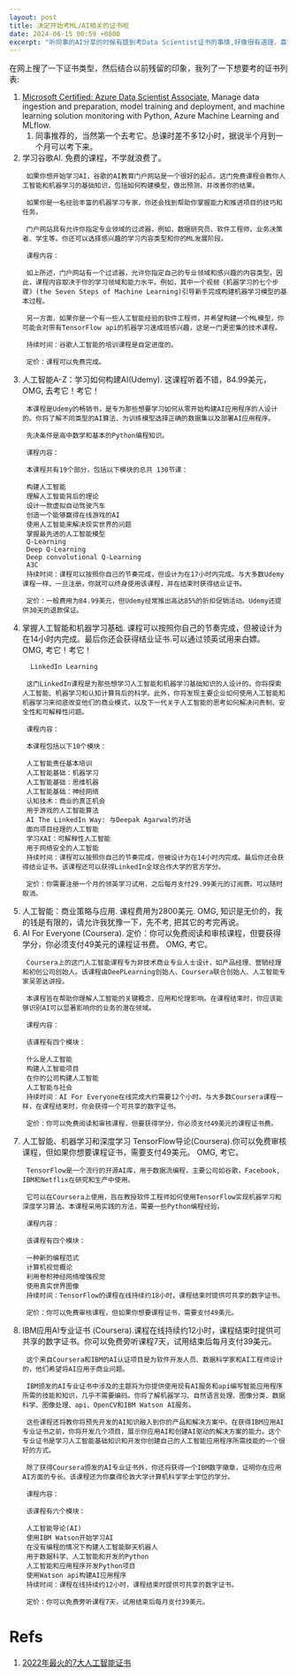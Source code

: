```yaml
---
layout: post
title: 决定开始考ML/AI相关的证书啦
date: 2024-06-15 00:59 +0800
excerpt: "听同事的AI分享的时候有提到考Data Scientist证书的事情,好像很有道理，喜欢她，就考她的证吧，不然怎么证明你喜欢呢?"
---
```


在网上搜了一下证书类型，然后结合以前残留的印象，我列了一下想要考的证书列表:


1. [Microsoft Certified: Azure Data Scientist Associate](https://learn.microsoft.com/en-us/credentials/certifications/azure-data-scientist/?practice-assessment-type=certification), Manage data ingestion and preparation, model training and deployment, and machine learning solution monitoring with Python, Azure Machine Learning and MLflow.
   1. 同事推荐的，当然第一个去考它。总课时差不多12小时，据说半个月到一个月可以考下来。
1. 学习谷歌AI. 免费的课程，不学就浪费了。
   ~~~
    如果你想开始学习AI，谷歌的AI教育门户网站是一个很好的起点。这门免费课程会教你人工智能和机器学习的基础知识，包括如何构建模型，做出预测，并改善你的结果。

    如果你是一名经验丰富的机器学习专家，你还会找到帮助你掌握能力和推进项目的技巧和任务。

    门户网站具有允许你指定专业领域的过滤器，例如，数据研究员、软件工程师、业务决策者、学生等。你还可以选择感兴趣的学习内容类型和你的ML发展阶段。

    课程内容：

    如上所述，门户网站有一个过滤器，允许你指定自己的专业领域和感兴趣的内容类型。因此，课程内容取决于你的学习领域和能力水平。例如，其中一个视频《机器学习的七个步骤》(the Seven Steps of Machine Learning)引导新手完成构建机器学习模型的基本过程。

    另一方面，如果你是一个有一些人工智能经验的软件工程师，并希望构建一个ML模型，你可能会对带有TensorFlow api的机器学习速成班感兴趣，这是一门更密集的技术课程。

    持续时间：谷歌人工智能的培训课程是自定进度的。

    定价：课程可以免费完成。
   ~~~
2. 人工智能A-Z：学习如何构建AI(Udemy). 这课程听着不错，84.99美元，OMG, 去考它！考它！
   ~~~
    本课程是Udemy的畅销书，是专为那些想要学习如何从零开始构建AI应用程序的人设计的。你将了解不同类型的AI算法、为训练模型选择正确的数据集以及部署AI应用程序。

    先决条件是高中数学和基本的Python编程知识。

    课程内容：

    本课程共有19个部分，包括以下模块的总共 130节课：

    构建人工智能
    理解人工智能背后的理论
    设计一款虚拟自动驾驶汽车
    创造一个能够赢得在线游戏的AI
    使用人工智能来解决现实世界的问题
    掌握最先进的人工智能模型
    Q-Learning
    Deep Q-Learning
    Deep convolutional Q-Learning
    A3C
    持续时间：课程可以按照你自己的节奏完成，但设计为在17小时内完成。与大多数Udemy课程一样，一旦注册，你就可以终身使用该课程，并在结束时获得结业证书。

    定价：一般费用为84.99美元，但Udemy经常推出高达85%的折扣促销活动。Udemy还提供30天的退款保证。
   ~~~
3. 掌握人工智能和机器学习基础. 课程可以按照你自己的节奏完成，但被设计为在14小时内完成。最后你还会获得结业证书.可以通过领英试用来白嫖。 OMG, 考它！考它！
   ~~~
     LinkedIn Learning

    这门LinkedIn课程是为那些想学习人工智能和机器学习基础知识的人设计的。你将探索人工智能、机器学习和认知计算背后的科学。此外，你将发现主要企业如何使用人工智能和机器学习来彻底改变他们的商业模式，以及下一代关于人工智能的思考如何解决问责制、安全性和可解释性问题。

    课程内容：

    本课程包括以下10个模块：

    人工智能责任基本培训
    人工智能基础：机器学习
    人工智能基础：思维机器
    人工智能基础：神经网络
    认知技术：商业的真正机会
    用于游戏的人工智能算法
    AI The LinkedIn Way: 与Deepak Agarwal的对话
    面向项目经理的人工智能
    学习XAI：可解释性人工智能
    用于网络安全的人工智能
    持续时间：课程可以按照你自己的节奏完成，但被设计为在14小时内完成。最后你还会获得结业证书。该课程还可以获得LinkedIn全球合作大学的官方学分。

    定价：你需要注册一个月的领英学习试用，之后每月支付29.99美元的订阅费。可以随时取消。
   ~~~
4. 人工智能：商业策略与应用. 课程费用为2800美元. OMG, 知识是无价的，我的钱是有限的，请允许我犹豫一下，先不考, 把其它的考完再说。
5. AI For Everyone (Coursera). 定价：你可以免费阅读和审核课程，但要获得学分，你必须支付49美元的课程证书费。 OMG, 考它。
   ~~~
    Coursera上的这门人工智能课程专为非技术商业专业人士设计，如产品经理、营销经理和初创公司创始人。该课程由DeePLearning创始人、Coursera联合创始人、人工智能专家吴恩达讲授。

    本课程旨在帮助你理解人工智能的关键概念、应用和伦理影响。在课程结束时，你应该能够识别AI可以显著影响你的业务的潜在领域。

    课程内容：

    该课程有四个模块：

    什么是人工智能
    构建人工智能项目
    在你的公司构建人工智能
    人工智能与社会
    持续时间：AI For Everyone在线完成大约需要12个小时。与大多数Coursera课程一样，在课程结束时，你会获得一个可共享的数字证书。

    定价：你可以免费阅读和审核课程，但要获得学分，你必须支付49美元的课程证书费。
   ~~~
6. 人工智能、机器学习和深度学习 TensorFlow导论(Coursera).你可以免费审核课程，但如果你想要课程证书，需要支付49美元。 OMG, 考它。
   ~~~
    TensorFlow是一个流行的开源AI库，用于数据流编程，主要公司如谷歌，Facebook, IBM和Netflix在研究和生产中使用。

    它可以在Coursera上使用，旨在教授软件工程师如何使用TensorFlow实现机器学习和深度学习算法。本课程采用实践的方法，需要一些Python编程经验。

    课程内容：

    该课程有四个模块：

    一种新的编程范式
    计算机视觉概论
    利用卷积神经网络增强视觉
    使用真实世界图像
    持续时间：TensorFlow的课程在线持续约18小时，课程结束时提供可共享的数字证书。

    定价：你可以免费审核课程，但如果你想要课程证书，需要支付49美元。
   ~~~
7. IBM应用AI专业证书 (Coursera).课程在线持续约12小时，课程结束时提供可共享的数字证书。你可以免费旁听课程7天，试用结束后每月支付39美元。
   ~~~
    这个来自Coursera和IBM的AI认证项目是为软件开发人员、数据科学家和AI工程师设计的，他们希望将AI应用于商业问题。

    IBM颁发的AI专业证书中涉及的主题将为你提供使用现有AI服务和api编写智能应用程序所需的技能和知识，几乎不需要编码。你将了解机器学习、自然语言处理、图像分类、数据科学、图像处理、api、OpenCV和IBM Watson AI服务。

    这些课程还将教你将预先开发的AI知识融入到你的产品和解决方案中。在获得IBM应用AI专业证书之前，你将开发几个项目，展示你应用AI和创建AI驱动的解决方案的能力。这个专业证书是学习人工智能基础知识和开发你创建自己的人工智能应用程序所需技能的一个很好的方式。

    除了获得Coursera颁发的AI专业证书外，你还将获得一个IBM数字徽章，证明你在应用AI方面的专长。该课程还为你赢得伦敦大学计算机科学学士学位的学分。

    课程内容：

    该课程有六个模块：

    人工智能导论(AI)
    使用IBM Watson开始学习AI
    在没有编程的情况下构建人工智能聊天机器人
    用于数据科学、人工智能和开发的Python
    人工智能和应用程序开发Python项目
    使用Watson api构建AI应用程序
    持续时间：课程在线持续约12小时，课程结束时提供可共享的数字证书。

    定价：你可以免费旁听课程7天，试用结束后每月支付39美元。
   ~~~


# Refs

1. [2022年最火的7大人工智能证书](https://www.dataapplab.com/7-top-ai-certifications/)



